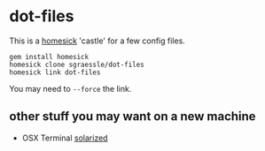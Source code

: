 dot-files
=========

This is a [homesick](//github.com/technicalpickles/homesick) 'castle' for a few config files.

    gem install homesick
    homesick clone sgraessle/dot-files
    homesick link dot-files

You may need to `--force` the link.

other stuff you may want on a new machine
-----------------------------------------

* OSX Terminal [solarized](https://github.com/tomislav/osx-terminal.app-colors-solarized.git)
